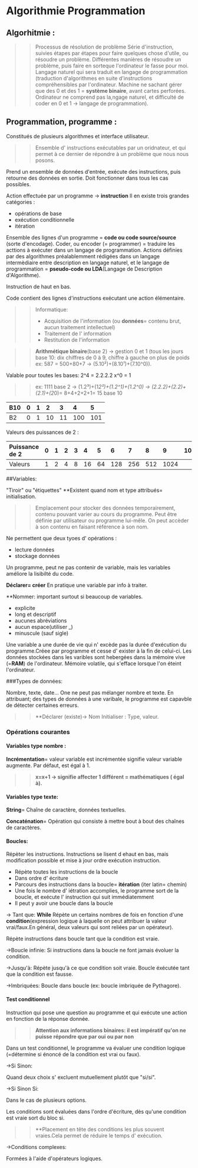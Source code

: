 # Algorithmie Programmation

## Algorhitmie :

>>Processus de résolution de problème
Série d'instruction, suivies étapes par étapes pour faire quelques chose d'utile, ou résoudre un problème.
Différentes manières de résoudre un problème, puis faire en sorteque l'ordinateur le fasse pour moi.
Langage naturel qui sera traduit en langage de programmation (traduction d'algorithmes en suite d'instructions compréhensibles par l'ordinateur. Machine ne sachant gérer que des 0 et des 1 = **système binaire**, avant cartes perforées. Ordinateur ne comprend pas la,ngage naturel, et difficulté de coder en 0 et 1 -> langage de programmation).

## Programmation, programme :

Constitués de plusieurs algorithmes et interface utilisateur.

>>Ensemble d' instructions exécutables par un oridnateur, et qui permet à ce dernier de répondre à un problème que nous nous posons.

Prend un ensemble de données d'entrée, exécute des instructions, puis retourne des données en sortie.
Doit fonctionner dans tous les cas possibles.

Action effectuée par un programme -> **instruction**
Il en existe trois grandes catégories : 
- opérations de base
- exécution conditionnelle
- itération

Ensemble des lignes d'un programme = **code ou code source/source** (sorte d'encodage).
Coder, ou encoder (= programmer) = traduire les acttions à exécuter dans un langage de programmation.
Actions définies par des algorithmes préalablemment rédigées dans un langage intermèdiaire entre description en langage naturel, et le langage de programmation = **pseudo-code ou LDA**(Langage de Description d'Algorithme).

Instruction de haut en bas.

Code contient des lignes d'instructions exécutant une action élémentaire.

>>Informatique:
>>- Acquisition de l'information (ou **données**= contenu brut, aucun traitement intellectuel)
>>- Traitement de l' information
>>- Restitution de l'information


>>**Arithmétique binaire**(base 2) ->
gestion 0 et 1 (tous les jours base 10: dix chiffres de 0 à 9, chiffre à gauche on plus de poids ex: 587 = 500+80+7 -> (5.10²)+(8.10¹)+(7.10^0)).

Valable pour toutes les bases:
2^4 = 2.2.2.2
x^0 = 1
>>ex: 1111 base 2 ->
    (1.2³)+(1*2²)+(1.2^1)+(1.2^0)
    ->
    (2.2.2)+(2.2)+(2.1)+(2*0)=
    8+4+2+2+1= 15 base 10

|B10|0|1|2|3|4|5|
|:--|:--|:--|:--|:--|:--|:--|
|B2|0|1|10|11|100|101|

Valeurs des puissances de 2 :

|Puissance de 2|0|1|2|3|4|5|6|7|8|9|10|
|:-------------|:-|:-|:-|:-|:-|:-|:-|:-|:-|:-|:-|
|Valeurs|1|2|4|8|16|64|128|256|512|1024|

##Variables:

"Tiroir" ou "étiquettes"
**Existent quand nom et type attribués= initialisation.

>>Emplacement pour stocker des données temporairement, contenu pouvant varier au cours du programme.
Peut être définie par utilisateur ou programme lui-mêle.
On peut accèder à son contenu en faisant référence à son nom.

Ne permettent que deux tyoes d' opérations : 
- lecture données
-  stockage données

Un programme, peut ne pas contenir de variable, mais les variables améliore la lisibilté du code.

**Déclarer= créer**
En pratique une variable par info à traiter.

**Nommer: important surtout si beaucoup de variables.
- explicite
- long et descriptif
- aucunes abréviations
- aucun espace(utiliser _)
- minuscule (sauf sigle) 

Une variable a une durée de vie qui n' excède pas la durée d'exécution du programme.Créee par programme et cesse d' exister à la fin de celui-ci.
Les données stockées dans les varibles sont hebergées dans la mémoire vive (=**RAM**) de l'ordinateur. Mémoire volatile, qui s'efface lorsque l'on éteint l'ordinateur.

###Types de données:

Nombre, texte, date...
One ne peut pas mélanger nombre et texte.
En attribuant; des types de données à une varibale, le programme est capavble de détecter certaines erreurs.

>>**Déclarer (existe)-> Nom Initialiser : Type, valeur.

### Opérations courantes 

#### Variables type nombre :

**Incrémentation**= valeur variable est incrémentée signifie valeur variable augmente. Par défaut, est égal à 1.

>>**x=x+1 -> signifie affecter 1 différent = mathématiques ( égal à).**

#### Variables type texte:

**String**= Chaîne de caractère, données textuelles.

**Concaténation**= Opération qui consiste à mettre bout à bout des chaînes de caractères.

#### Boucles:

Répèter les instructions.
Instructions se lisent d ehaut en bas, mais modification possible et mise à jour ordre exécution instruction.

- Répète toutes les instructions de la boucle
- Dans ordre d' écriture
- Parcours des instructions dans la boucle= **itération** (iter latin= chemin)
- Une fois le nombre d' iétration accomplies, le programme sort de la boucle, et exécute l' instruction qui suit immédiatemment
- Il peut y avoir une  boucle dans la boucle

-> Tant que: **While**
Répète un certains nombres de fois en fonction d'une **condition**(expression logique à laquelle on peut attribuer la valeur vrai/faux.En général, deux valeurs qui sont reliées par un opérateur).

Répète instructions dans boucle tant que la condition est vraie.

->Boucle infinie:
Si instructions dans la boucle ne font jamais évoluer la condition.


->Jusqu'à:
Répète jusqu'à ce que condition soit vraie.
Boucle éxécutée tant que la condition est fausse.

->Imbriquées:
Boucle dans boucle (ex: boucle imbriquée de Pythagore).


#### Test conditionnel

Instruction qui pose une question au programme et qui exécute une action en fonction de la réponse donnée.

>>**Attention aux informations binaires: il est impératif qu'on ne puisse répondre que par oui ou par non**

Dans un test conditionnel, le programme va évaluer une condition logique (=détermine si énoncé de la condition est vrai ou faux).

->Si Sinon:

Quand deux choix s' excluent mutuellement plutôt que "si/si".

->Si Sinon Si:

Dans le cas de plusieurs options.

Les conditions sont évaluées dans l'ordre d'écriture, dès qu'une condition est vraie sort du bloc si.

>>**Placement en tête des conditions les plus souvent vraies.Cela permet de réduire le temps d' exécution.


->Conditions complexes:

Formées à l'aide d'opérateurs logiques.










